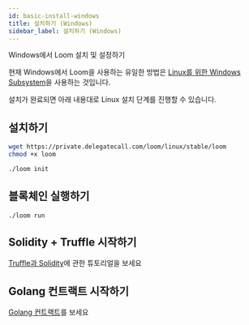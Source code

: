 ```yaml
---
id: basic-install-windows
title: 설치하기 (Windows)
sidebar_label: 설치하기 (Windows)
---
```

Windows에서 Loom 설치 및 설정하기

현재 Windows에서 Loom을 사용하는 유일한 방법은 [Linux를 위한 Windows Subsystem](https://docs.microsoft.com/en-us/windows/wsl/install-win10)을 사용하는 것입니다.

설치가 완료되면 아래 내용대로 Linux 설치 단계를 진행할 수 있습니다.

## 설치하기

```bash
wget https://private.delegatecall.com/loom/linux/stable/loom
chmod +x loom

./loom init
```

## 블록체인 실행하기

    ./loom run
    

## Solidity + Truffle 시작하기

[Truffle과 Solidity](truffle-deploy.html)에 관한 튜토리얼을 보세요

## Golang 컨트랙트 시작하기

[Golang 컨트랙트](prereqs.html)를 보세요